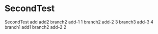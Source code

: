 # SecondTest
SecondTest
add
add2
branch2 add-1 1
branch2 add-2 3
branch3 add-3 4
branch1 add1
branch2 add-2 2